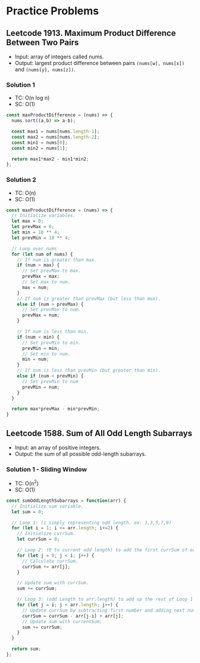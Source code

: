 # Practice Problems

## Leetcode 1913. Maximum Product Difference Between Two Pairs
- Input: array of integers called nums.
- Output: largest product difference between pairs `(nums[w], nums[x])` and `(nums[y], nums[z])`.
### Solution 1
- TC: O(n log n)
- SC: O(1)
```js
const maxProductDifference = (nums) => {
  nums.sort((a,b) => a-b);

  const max1 = nums[nums.length-1];
  const max2 = nums[nums.length-2];
  const min1 = nums[0];
  const min2 = nums[1];

  return max1*max2 - min1*min2;
};
```
### Solution 2
- TC: O(n)
- SC: O(1)
```js
const maxProductDifference = (nums) => {
  // Initialize variables.
  let max = 0;
  let prevMax = 0;
  let min = 10 ** 4;
  let prevMin = 10 ** 4;

  // Loop over nums
  for (let num of nums) {
    // If num is greater than max.
    if (num > max) {
      // Set prevMax to max.
      prevMax = max;
      // Set max to num.
      max = num;
    }
    // If num is greater than prevMax (but less than max).
    else if (num > prevMax) {
      // Set prevMax to num.
      prevMax = num;
    }

    // If num is less than min.
    if (num < min) {
      // Set prevMin to min.
      prevMin = min;
      // Set min to num.
      min = num;
    }
    // If num is less than prevMin (but greater than min).
    else if (num < prevMin) {
      // Set prevMin to num
      prevMin = num;
    }
  }

  return max*prevMax - min*prevMin;
}
```

## Leetcode 1588. Sum of All Odd Length Subarrays
- Input: an array of positive integers.
- Output: the sum of all possible odd-length subarrays.
### Solution 1 - Sliding Window
- TC: O(n<sup>2</sup>)
- SC: O(1)
```js
const sumOddLengthSubarrays = function(arr) {
  // Initialize sum variable.
  let sum = 0;

  // Loop 1: (i simply representing odd length. ex: 1,3,5,7,9)
  for (let i = 1; i <= arr.length; i+=2) {
    // Initialize currSum.
    let currSum = 0;

    // Loop 2: (0 to current odd length) to add the first currSum of each of Loop 1's iteration. Necessary to initialize a first value to be able to implement a sliding window.
    for (let j = 0; j < i; j++) {
      // Calculate currSum.
      currSum += arr[j];
    }

    // Update sum with currSum.
    sum += currSum;

    // Loop 3: (odd Length to arr.length) to add up the rest of Loop 1's iteration.
    for (let j = i; j < arr.length; j++) {
      // Update currSum by subtracting first number and adding next number (sliding window).
      currSum = currSum - arr[j-i] + arr[j];
      // Update sum with currentSum;
      sum += currSum;
    }
  }

  return sum;
};
```

